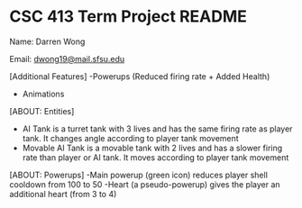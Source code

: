 # CSC 413 Term Project README

Name: Darren Wong

Email: dwong19@mail.sfsu.edu

[Additional Features]
-Powerups (Reduced firing rate + Added Health)
- Animations

[ABOUT: Entities]
- AI Tank is a turret tank with 3 lives and has the same firing rate as player tank. It changes angle according to player tank movement
- Movable AI Tank is a movable tank with 2 lives and has a slower firing rate than player or AI tank. It moves according to player tank movement

[ABOUT: Powerups]
-Main powerup (green icon) reduces player shell cooldown from 100 to 50
-Heart (a pseudo-powerup) gives the player an additional heart (from 3 to 4)

